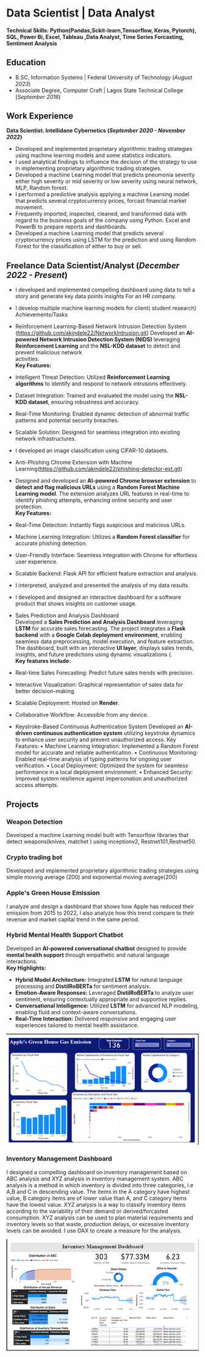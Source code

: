 # Data Scientist | Data Analyst

#### Technical Skills: Python(Pandas,Sckit-learn,Tensorflow, Keras, Pytorch), SQL, Power Bi, Excel, Tableau ,Data Analyst, Time Series Forcasting, Sentiment Analysis

## Education						       		 			        		
- B.SC, Information Systems | Federal University of Technology (_August 2023_)
- Associate Degree, Computer Craft	| Lagos State Technical College (_September 2016_)	

## Work Experience
**Data Scientist. Intellidane Cybernetics (_September 2020 - November 2022_)**
- Developed and implemented proprietary algorithmic trading strategies using machine learning models and some statistics indicators.
- I used analytical findings to influence the decision of the strategy to use in implementing proprietary algorithmic trading strategies.
- Developed a machine Learning model that predicts pneumonia severity either high severity or mid severity or low severity using neural network, MLP, Random forest.
- I performed a predictive analysis applying a machine Learning model that predicts several cryptocurrency prices, forcast financial market movement.
- Frequently imported, inspected, cleaned, and transformed data with regard to the business goals of the company using Python. Excel and PowerBi to prepare reports and dashboards.
- Developed a machine Learning model that predicts several cryptocurrency prices using LSTM for the prediction and using Random Forest for the classification of either to buy or sell.

## Freelance Data Scientist/Analyst (_December 2022 - Present_)
- I developed and implemented compelling dashboard using data to tell a story and generate key data points insights For an HR company.
- I develop multiple machine learning models for client( student research) Achievements/Tasks
- Reinforcement Learning-Based Network Intrusion Detection System (https://github.com/akindele22/NetworkIntrusion.git)
  Developed an **AI-powered Network Intrusion Detection System (NIDS)** leveraging **Reinforcement Learning** and the **NSL-KDD dataset** to detect and prevent malicious network     
  activities.  
**Key Features:**  
- Intelligent Threat Detection: Utilized **Reinforcement Learning algorithms** to identify and respond to network intrusions effectively.  
- Dataset Integration: Trained and evaluated the model using the **NSL-KDD dataset**, ensuring robustness and accuracy.  
- Real-Time Monitoring: Enabled dynamic detection of abnormal traffic patterns and potential security breaches.  
- Scalable Solution: Designed for seamless integration into existing network infrastructures.  
- I developed an image classification using CIFAR-10 datasets.
- Anti-Phishing Chrome Extension with Machine Learning(https://github.com/akindele22/phishing-detector-ext.git)
- Designed and developed an **AI-powered Chrome browser extension** to **detect and flag malicious URLs** using a **Random Forest Machine Learning model**. The extension analyzes URL features in real-time to identify phishing attempts, enhancing online security and user protection.  
**Key Features:**  
- Real-Time Detection: Instantly flags suspicious and malicious URLs.  
- Machine Learning Integration: Utilizes a **Random Forest classifier** for accurate phishing detection.  
- User-Friendly Interface: Seamless integration with Chrome for effortless user experience.  
- Scalable Backend: Flask API for efficient feature extraction and analysis.  
- I interpreted, analyzed and presented the analysis of my data results.
- I developed and designed an interactive dashboard for a software product that shows insights on customer usage.
- Sales Prediction and Analysis Dashboard  
Developed a **Sales Prediction and Analysis Dashboard** leveraging **LSTM** for accurate sales forecasting. The project integrates a **Flask backend** with a **Google Colab deployment environment**, enabling seamless data preprocessing, model execution, and feature extraction. The dashboard, built with an interactive **UI layer**, displays sales trends, insights, and future predictions using dynamic visualizations (.  
**Key features include:** 
- Real-time Sales Forecasting: Predict future sales trends with precision.  
- Interactive Visualization: Graphical representation of sales data for better decision-making.  
- Scalable Deployment: Hosted on **Render**.  
- Collaborative Workflow: Accessible from any device.
  
- Keystroke-Based Continuous Authentication System
Developed an **AI-driven continuous authentication system** utilizing keystroke dynamics to enhance user security and prevent unauthorized access.
Key Features:
•	Machine Learning Integration: Implemented a Random Forest model for accurate and reliable authentication.
•	Continuous Monitoring: Enabled real-time analysis of typing patterns for ongoing user verification.
•	Local Deployment: Optimized the system for seamless performance in a local deployment environment.
•	Enhanced Security: Improved system resilience against impersonation and unauthorized access attempts.

## Projects
### Weapon Detection 
Developed a machine Learning model built with Tensorflow libraries that detect weapons(knives, matchet ) using inceptionv2, Restnet101,Restnet50.

### Crypto trading bot 
Developed and implemented proprietary algorithmic trading strategies using simple moving average (200) and exponential moving average(200)

### Apple's Green House Emission

I analyze and design a dashboard that shows how Apple has reduced their emission from 2015 to 2022, I also analyze how this trend compare to their revenue and market capital trend in the same period.

### Hybrid Mental Health Support Chatbot
Developed an **AI-powered conversational chatbot** designed to provide **mental health support** through empathetic and natural language interactions.  
**Key Highlights:**  
- **Hybrid Model Architecture:** Integrated **LSTM** for natural language processing and **DistilRoBERTa** for sentiment analysis.  
- **Emotion-Aware Responses:** Leveraged **DistilRoBERTa** to analyze user sentiment, ensuring contextually appropriate and supportive replies.  
- **Conversational Intelligence:** Utilized **LSTM** for advanced NLP modeling, enabling fluid and context-aware conversations.  
- **Real-Time Interaction:** Delivered responsive and engaging user experiences tailored to mental health assistance.  


![Apple's Green House Emission](/Picture1.png)

### Inventory Management Dashboard
I designed a compelling dashboard on inventory management based on ABC analysis and XYZ analysis in inventory management system. ABC analysis is a method in which inventory is divided into three categories, i.e A,B and C in descending value. The items in the A category have highest value, B category items are of lower value than A, and C category items have the lowest value. XYZ analysis is a way to classify inventory items according to the variability of their demand or derived/forcasted consumption. XYZ analysis can be used to plan material requirements and inventory levels so that waste, production delays, or excessive inventory levels can be avoided. I use DAX to create a  measure for the analysis.

![Inventory Management Dashboard](/Picture3.png)


